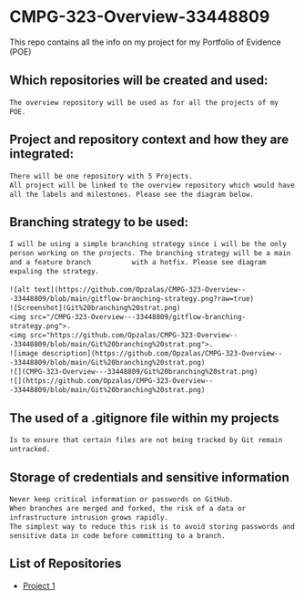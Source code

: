 # CMPG-323-Overview-33448809
This repo contains all the info on my project for my Portfolio of Evidence (POE)

## Which repositories will be created and used:

	The overview repository will be used as for all the projects of my POE.
	
## Project and repository context and how they are integrated:

	There will be one repository with 5 Projects.
	All project will be linked to the overview repository which would have all the labels and milestones. Please see the diagram below.

## Branching strategy to be used:
	
	I will be using a simple branching strategy since i will be the only person working on the projects. The branching strategy will be a main and a feature branch 	     with a hotfix. Please see diagram expaling the strategy.
	
	![alt text](https://github.com/Opzalas/CMPG-323-Overview---33448809/blob/main/gitflow-branching-strategy.png?raw=true)
	![Screenshot](Git%20branching%20strat.png)
	<img src="/CMPG-323-Overview---33448809/gitflow-branching-strategy.png">.
	<img src="https://github.com/Opzalas/CMPG-323-Overview---33448809/blob/main/Git%20branching%20strat.png">.
	![image description](https://github.com/Opzalas/CMPG-323-Overview---33448809/blob/main/Git%20branching%20strat.png)
	![](CMPG-323-Overview---33448809/Git%20branching%20strat.png)
	![](https://github.com/Opzalas/CMPG-323-Overview---33448809/blob/main/Git%20branching%20strat.png)


## The used of a .gitignore file within my projects

	Is to ensure that certain files are not being tracked by Git remain untracked.

## Storage of credentials and sensitive information

	Never keep critical information or passwords on GitHub.
	When branches are merged and forked, the risk of a data or infrastructure intrusion grows rapidly. 
	The simplest way to reduce this risk is to avoid storing passwords and sensitive data in code before committing to a branch.
	
## List of Repositories
- <a href="https://github.com/Opzalas/CMPG-323-Overview---33448809" target="_blank">Project 1</a>
